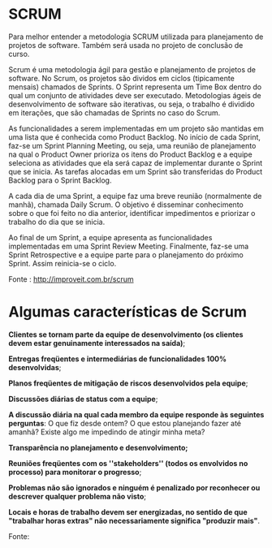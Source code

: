 # SCRUM #

Para melhor entender a metodologia SCRUM utilizada para planejamento de projetos de software. Também será usada no projeto de conclusão de curso.

Scrum é uma metodologia ágil para gestão e planejamento de projetos de software. No Scrum, os projetos são dividos em ciclos (tipicamente mensais) chamados de Sprints. O Sprint representa um Time Box dentro do qual um conjunto de atividades deve ser executado. Metodologias ágeis de desenvolvimento de software são iterativas, ou seja, o trabalho é dividido em iterações, que são chamadas de Sprints no caso do Scrum.


As funcionalidades a serem implementadas em um projeto são mantidas em uma lista que é conhecida como Product Backlog. No início de cada Sprint, faz-se um Sprint Planning Meeting, ou seja, uma reunião de planejamento na qual o Product Owner prioriza os itens do Product Backlog e a equipe seleciona as atividades que ela será capaz de implementar durante o Sprint que se inicia. As tarefas alocadas em um Sprint são transferidas do Product Backlog para o Sprint Backlog.

A cada dia de uma Sprint, a equipe faz uma breve reunião (normalmente de manhã), chamada Daily Scrum. O objetivo é disseminar conhecimento sobre o que foi feito no dia anterior, identificar impedimentos e priorizar o trabalho do dia que se inicia.

Ao final de um Sprint, a equipe apresenta as funcionalidades implementadas em uma Sprint Review Meeting. Finalmente, faz-se uma Sprint Retrospective e a equipe parte para o planejamento do próximo Sprint. Assim reinicia-se o ciclo.




Fonte : http://improveit.com.br/scrum



# Algumas características de Scrum #

**Clientes se tornam parte da equipe de desenvolvimento (os clientes devem estar genuinamente interessados na saída)**;

**Entregas freqüentes e intermediárias de funcionalidades 100% desenvolvidas**;

**Planos freqüentes de mitigação de riscos desenvolvidos pela equipe**;

**Discussões diárias de status com a equipe**;

**A discussão diária na qual cada membro da equipe responde às seguintes perguntas**:
 O que fiz desde ontem?
 O que estou planejando fazer até amanhã?
 Existe algo me impedindo de atingir minha meta?

**Transparência no planejamento e desenvolvimento;**

**Reuniões freqüentes com os ''stakeholders'' (todos os envolvidos no processo) para monitorar o progresso**;

**Problemas não são ignorados e ninguém é penalizado por reconhecer ou descrever qualquer problema não visto**;

**Locais e horas de trabalho devem ser energizadas, no sentido de que "trabalhar horas extras" não necessariamente significa "produzir mais"**.


Fonte: 